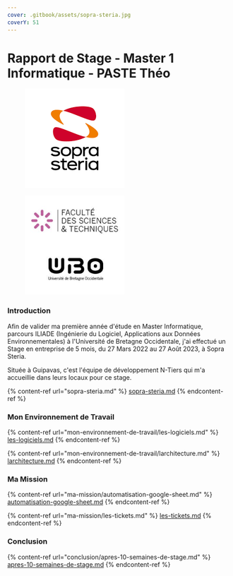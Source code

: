 ```yaml
---
cover: .gitbook/assets/sopra-steria.jpg
coverY: 51
---
```


# Rapport de Stage - Master 1 Informatique - PASTE Théo

<div data-full-width="false">

<figure><img src=".gitbook/assets/téléchargement (1).png" alt=""><figcaption></figcaption></figure>

 

<figure><img src=".gitbook/assets/ubo_2.jpeg" alt="" width="225"><figcaption></figcaption></figure>

</div>

### Introduction

Afin de valider ma première année d'étude en Master Informatique, parcours ILIADE (Ingénierie du Logiciel, Applications aux Données Environnementales) à l'Université de Bretagne Occidentale, j'ai effectué un Stage en entreprise de 5 mois, du 27 Mars 2022 au 27 Août 2023, à Sopra Steria.

Située à Guipavas, c'est l'équipe de développement N-Tiers qui m'a accueillie dans leurs locaux pour ce stage.

{% content-ref url="sopra-steria.md" %}
[sopra-steria.md](sopra-steria.md)
{% endcontent-ref %}

### Mon Environnement de Travail

{% content-ref url="mon-environnement-de-travail/les-logiciels.md" %}
[les-logiciels.md](mon-environnement-de-travail/les-logiciels.md)
{% endcontent-ref %}

{% content-ref url="mon-environnement-de-travail/larchitecture.md" %}
[larchitecture.md](mon-environnement-de-travail/larchitecture.md)
{% endcontent-ref %}

### Ma Mission

{% content-ref url="ma-mission/automatisation-google-sheet.md" %}
[automatisation-google-sheet.md](ma-mission/automatisation-google-sheet.md)
{% endcontent-ref %}

{% content-ref url="ma-mission/les-tickets.md" %}
[les-tickets.md](ma-mission/les-tickets.md)
{% endcontent-ref %}

### Conclusion

{% content-ref url="conclusion/apres-10-semaines-de-stage.md" %}
[apres-10-semaines-de-stage.md](conclusion/apres-10-semaines-de-stage.md)
{% endcontent-ref %}
